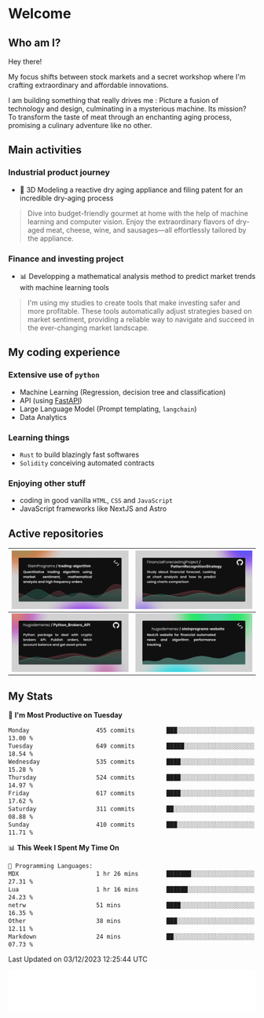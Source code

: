 # Welcome 

## Who am I?

Hey there! 

My focus shifts between stock markets and a secret workshop where I'm crafting extraordinary and affordable innovations. 

I am building something that really drives me :
Picture a fusion of technology and design, culminating in a mysterious machine. 
Its mission? To transform the taste of meat through an enchanting aging process, promising a culinary adventure like no other.

## Main activities

### Industrial product journey
* 🚀 3D Modeling a reactive dry aging appliance and filing patent for an incredible dry-aging process

> Dive into budget-friendly gourmet at home with the help of machine learning and computer vision. Enjoy the extraordinary flavors of dry-aged meat, cheese, wine, and sausages—all effortlessly tailored by the appliance.

### Finance and investing project
* 📊 Developping a mathematical analysis method to predict market trends with machine learning tools

> I'm using my studies to create tools that make investing safer and more profitable. These tools automatically adjust strategies based on market sentiment, providing a reliable way to navigate and succeed in the ever-changing market landscape.

## My coding experience

### Extensive use of `python` 

* Machine Learning (Regression, decision tree and classification)
* API (using [FastAPI](https://fastapi.tiangolo.com))
* Large Language Model (Prompt templating, `langchain`)
* Data Analytics

### Learning things

* `Rust` to build blazingly fast softwares
* `Solidity` conceiving automated contracts

### Enjoying other stuff

* coding in good vanilla `HTML`, `CSS` and `JavaScript` 
* JavaScript frameworks like NextJS and Astro

## Active repositories

|[![Python Trading Algorithm](assets/base_python_architecture.png)](https://github.com/SteinPrograms/base-python-architecture)|[![Quantitative Prediction](assets/pattern_recognition_strategy.png)](https://github.com/FinancialForecastingProject/PatternRecognitionStrategy.git)|
| ------------- | ------------- |
|[![Broker SDK](assets/python_brokers_api.png)](https://github.com/hugodemenez/Python_Brokers_API)|[![NextJS Website](assets/steinprograms-website.png)](https://github.com/hugodemenez/steinprograms-website)|

## My Stats

<!--START_SECTION:waka-->
📅 **I'm Most Productive on Tuesday** 

```text
Monday                   455 commits         ███░░░░░░░░░░░░░░░░░░░░░░   13.00 % 
Tuesday                  649 commits         █████░░░░░░░░░░░░░░░░░░░░   18.54 % 
Wednesday                535 commits         ████░░░░░░░░░░░░░░░░░░░░░   15.28 % 
Thursday                 524 commits         ████░░░░░░░░░░░░░░░░░░░░░   14.97 % 
Friday                   617 commits         ████░░░░░░░░░░░░░░░░░░░░░   17.62 % 
Saturday                 311 commits         ██░░░░░░░░░░░░░░░░░░░░░░░   08.88 % 
Sunday                   410 commits         ███░░░░░░░░░░░░░░░░░░░░░░   11.71 % 
```


📊 **This Week I Spent My Time On** 

```text
💬 Programming Languages: 
MDX                      1 hr 26 mins        ███████░░░░░░░░░░░░░░░░░░   27.31 % 
Lua                      1 hr 16 mins        ██████░░░░░░░░░░░░░░░░░░░   24.23 % 
netrw                    51 mins             ████░░░░░░░░░░░░░░░░░░░░░   16.35 % 
Other                    38 mins             ███░░░░░░░░░░░░░░░░░░░░░░   12.11 % 
Markdown                 24 mins             ██░░░░░░░░░░░░░░░░░░░░░░░   07.73 % 
```


 Last Updated on 03/12/2023 12:25:44 UTC
<!--END_SECTION:waka-->

![Coding metrics](metrics.plugin.wakatime.svg)
